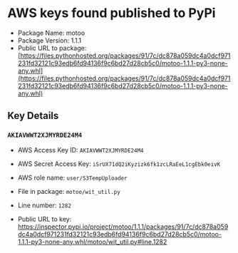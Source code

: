 # AWS keys found published to PyPi

* Package Name: motoo
* Package Version: 1.1.1
* Public URL to package: [https://files.pythonhosted.org/packages/91/7c/dc878a059dc4a0dcf971231fd32121c93edb6fd94136f9c6bd27d28cb5c0/motoo-1.1.1-py3-none-any.whl](https://files.pythonhosted.org/packages/91/7c/dc878a059dc4a0dcf971231fd32121c93edb6fd94136f9c6bd27d28cb5c0/motoo-1.1.1-py3-none-any.whl)

## Key Details

### `AKIAVWWT2XJMYRDE24M4`

* AWS Access Key ID: `AKIAVWWT2XJMYRDE24M4`
* AWS Secret Access Key: `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` 
* AWS role name: `user/S3TempUploader`
* File in package: `motoo/wit_util.py`
* Line number: `1282`

* Public URL to key: https://inspector.pypi.io/project/motoo/1.1.1/packages/91/7c/dc878a059dc4a0dcf971231fd32121c93edb6fd94136f9c6bd27d28cb5c0/motoo-1.1.1-py3-none-any.whl/motoo/wit_util.py#line.1282


